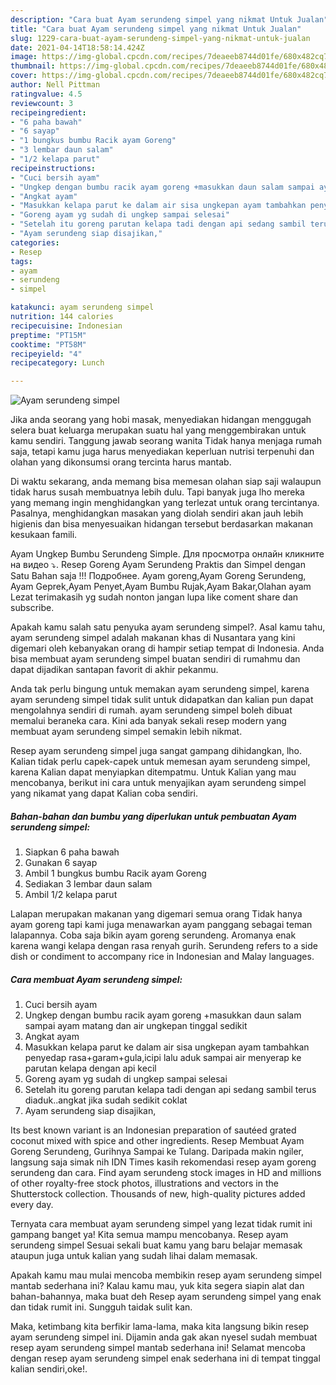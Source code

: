 ```yaml
---
description: "Cara buat Ayam serundeng simpel yang nikmat Untuk Jualan"
title: "Cara buat Ayam serundeng simpel yang nikmat Untuk Jualan"
slug: 1229-cara-buat-ayam-serundeng-simpel-yang-nikmat-untuk-jualan
date: 2021-04-14T18:58:14.424Z
image: https://img-global.cpcdn.com/recipes/7deaeeb8744d01fe/680x482cq70/ayam-serundeng-simpel-foto-resep-utama.jpg
thumbnail: https://img-global.cpcdn.com/recipes/7deaeeb8744d01fe/680x482cq70/ayam-serundeng-simpel-foto-resep-utama.jpg
cover: https://img-global.cpcdn.com/recipes/7deaeeb8744d01fe/680x482cq70/ayam-serundeng-simpel-foto-resep-utama.jpg
author: Nell Pittman
ratingvalue: 4.5
reviewcount: 3
recipeingredient:
- "6 paha bawah"
- "6 sayap"
- "1 bungkus bumbu Racik ayam Goreng"
- "3 lembar daun salam"
- "1/2 kelapa parut"
recipeinstructions:
- "Cuci bersih ayam"
- "Ungkep dengan bumbu racik ayam goreng +masukkan daun salam sampai ayam matang dan air ungkepan tinggal sedikit"
- "Angkat ayam"
- "Masukkan kelapa parut ke dalam air sisa ungkepan ayam tambahkan penyedap rasa+garam+gula,icipi lalu aduk sampai air menyerap ke parutan kelapa dengan api kecil"
- "Goreng ayam yg sudah di ungkep sampai selesai"
- "Setelah itu goreng parutan kelapa tadi dengan api sedang sambil terus diaduk..angkat jika sudah sedikit coklat"
- "Ayam serundeng siap disajikan,"
categories:
- Resep
tags:
- ayam
- serundeng
- simpel

katakunci: ayam serundeng simpel 
nutrition: 144 calories
recipecuisine: Indonesian
preptime: "PT15M"
cooktime: "PT58M"
recipeyield: "4"
recipecategory: Lunch

---
```



![Ayam serundeng simpel](https://img-global.cpcdn.com/recipes/7deaeeb8744d01fe/680x482cq70/ayam-serundeng-simpel-foto-resep-utama.jpg)

Jika anda seorang yang hobi masak, menyediakan hidangan menggugah selera buat keluarga merupakan suatu hal yang menggembirakan untuk kamu sendiri. Tanggung jawab seorang  wanita Tidak hanya menjaga rumah saja, tetapi kamu juga harus menyediakan keperluan nutrisi terpenuhi dan olahan yang dikonsumsi orang tercinta harus mantab.

Di waktu  sekarang, anda memang bisa memesan olahan siap saji walaupun tidak harus susah membuatnya lebih dulu. Tapi banyak juga lho mereka yang memang ingin menghidangkan yang terlezat untuk orang tercintanya. Pasalnya, menghidangkan masakan yang diolah sendiri akan jauh lebih higienis dan bisa menyesuaikan hidangan tersebut berdasarkan makanan kesukaan famili. 

Ayam Ungkep Bumbu Serundeng Simple. Для просмотра онлайн кликните на видео ⤵. Resep Goreng Ayam Serundeng Praktis dan Simpel dengan Satu Bahan saja !!! Подробнее. Ayam goreng,Ayam Goreng Serundeng, Ayam Geprek,Ayam Penyet,Ayam Bumbu Rujak,Ayam Bakar,Olahan ayam Lezat terimakasih yg sudah nonton jangan lupa like coment share dan subscribe.

Apakah kamu salah satu penyuka ayam serundeng simpel?. Asal kamu tahu, ayam serundeng simpel adalah makanan khas di Nusantara yang kini digemari oleh kebanyakan orang di hampir setiap tempat di Indonesia. Anda bisa membuat ayam serundeng simpel buatan sendiri di rumahmu dan dapat dijadikan santapan favorit di akhir pekanmu.

Anda tak perlu bingung untuk memakan ayam serundeng simpel, karena ayam serundeng simpel tidak sulit untuk didapatkan dan kalian pun dapat mengolahnya sendiri di rumah. ayam serundeng simpel boleh dibuat memalui beraneka cara. Kini ada banyak sekali resep modern yang membuat ayam serundeng simpel semakin lebih nikmat.

Resep ayam serundeng simpel juga sangat gampang dihidangkan, lho. Kalian tidak perlu capek-capek untuk memesan ayam serundeng simpel, karena Kalian dapat menyiapkan ditempatmu. Untuk Kalian yang mau mencobanya, berikut ini cara untuk menyajikan ayam serundeng simpel yang nikamat yang dapat Kalian coba sendiri.

<!--inarticleads1-->

##### Bahan-bahan dan bumbu yang diperlukan untuk pembuatan Ayam serundeng simpel:

1. Siapkan 6 paha bawah
1. Gunakan 6 sayap
1. Ambil 1 bungkus bumbu Racik ayam Goreng
1. Sediakan 3 lembar daun salam
1. Ambil 1/2 kelapa parut


Lalapan merupakan makanan yang digemari semua orang Tidak hanya ayam goreng tapi kami juga menawarkan ayam panggang sebagai teman lalapannya. Coba saja bikin ayam goreng serundeng. Aromanya enak karena wangi kelapa dengan rasa renyah gurih. Serundeng refers to a side dish or condiment to accompany rice in Indonesian and Malay languages. 

<!--inarticleads2-->

##### Cara membuat Ayam serundeng simpel:

1. Cuci bersih ayam
1. Ungkep dengan bumbu racik ayam goreng +masukkan daun salam sampai ayam matang dan air ungkepan tinggal sedikit
1. Angkat ayam
1. Masukkan kelapa parut ke dalam air sisa ungkepan ayam tambahkan penyedap rasa+garam+gula,icipi lalu aduk sampai air menyerap ke parutan kelapa dengan api kecil
1. Goreng ayam yg sudah di ungkep sampai selesai
1. Setelah itu goreng parutan kelapa tadi dengan api sedang sambil terus diaduk..angkat jika sudah sedikit coklat
1. Ayam serundeng siap disajikan,


Its best known variant is an Indonesian preparation of sautéed grated coconut mixed with spice and other ingredients. Resep Membuat Ayam Goreng Serundeng, Gurihnya Sampai ke Tulang. Daripada makin ngiler, langsung saja simak nih IDN Times kasih rekomendasi resep ayam goreng serundeng dan cara. Find ayam serundeng stock images in HD and millions of other royalty-free stock photos, illustrations and vectors in the Shutterstock collection. Thousands of new, high-quality pictures added every day. 

Ternyata cara membuat ayam serundeng simpel yang lezat tidak rumit ini gampang banget ya! Kita semua mampu mencobanya. Resep ayam serundeng simpel Sesuai sekali buat kamu yang baru belajar memasak ataupun juga untuk kalian yang sudah lihai dalam memasak.

Apakah kamu mau mulai mencoba membikin resep ayam serundeng simpel mantab sederhana ini? Kalau kamu mau, yuk kita segera siapin alat dan bahan-bahannya, maka buat deh Resep ayam serundeng simpel yang enak dan tidak rumit ini. Sungguh taidak sulit kan. 

Maka, ketimbang kita berfikir lama-lama, maka kita langsung bikin resep ayam serundeng simpel ini. Dijamin anda gak akan nyesel sudah membuat resep ayam serundeng simpel mantab sederhana ini! Selamat mencoba dengan resep ayam serundeng simpel enak sederhana ini di tempat tinggal kalian sendiri,oke!.

